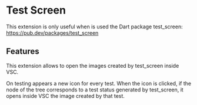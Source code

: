 # Test Screen

This extension is only useful when is used the Dart package test_screen: https://pub.dev/packages/test_screen

## Features

This extension allows to open the images created by test_screen inside VSC.

On testing appears a new icon for every test. When the icon is clicked, if the node of the tree corresponds to a test status generated by test_screen, it opens inside VSC the image created by that test.
